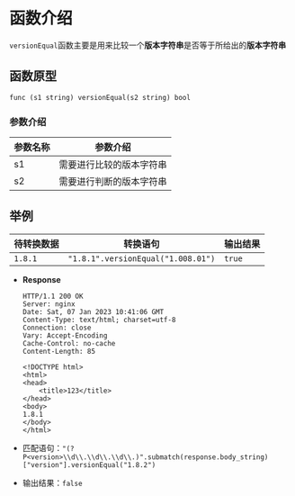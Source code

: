 # 函数介绍

`versionEqual`函数主要是用来比较一个**版本字符串**是否等于所给出的**版本字符串**

## 函数原型

`func (s1 string) versionEqual(s2 string) bool`

### 参数介绍

| 参数名称 | 参数介绍         |
|------|--------------|
| s1   | 需要进行比较的版本字符串 |
| s2   | 需要进行判断的版本字符串 |

## 举例

| 待转换数据   | 转换语句                               | 输出结果   |
|---------|------------------------------------|--------|
| `1.8.1` | `"1.8.1".versionEqual("1.008.01")` | `true` |

- **Response**

  ```HTTP
  HTTP/1.1 200 OK
  Server: nginx
  Date: Sat, 07 Jan 2023 10:41:06 GMT
  Content-Type: text/html; charset=utf-8
  Connection: close
  Vary: Accept-Encoding
  Cache-Control: no-cache
  Content-Length: 85

  <!DOCTYPE html>
  <html>
  <head>
      <title>123</title>
  </head>
  <body>
  1.8.1
  </body>
  </html>
  ```

- 匹配语句：`"(?P<version>\\d\\.\\d\\.\\d\\.)".submatch(response.body_string)["version"].versionEqual("1.8.2")`
- 输出结果：`false`
